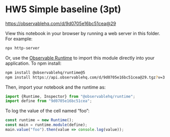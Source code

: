 # HW5 Simple baseline (3pt)

https://observablehq.com/d/9d0705e16bc51cea@29

View this notebook in your browser by running a web server in this folder. For
example:

~~~sh
npx http-server
~~~

Or, use the [Observable Runtime](https://github.com/observablehq/runtime) to
import this module directly into your application. To npm install:

~~~sh
npm install @observablehq/runtime@5
npm install https://api.observablehq.com/d/9d0705e16bc51cea@29.tgz?v=3
~~~

Then, import your notebook and the runtime as:

~~~js
import {Runtime, Inspector} from "@observablehq/runtime";
import define from "9d0705e16bc51cea";
~~~

To log the value of the cell named “foo”:

~~~js
const runtime = new Runtime();
const main = runtime.module(define);
main.value("foo").then(value => console.log(value));
~~~
